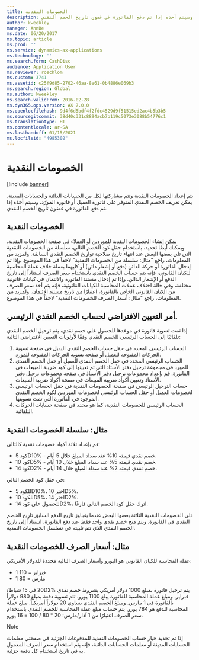 ```yaml
---
title: الخصومات النقدية
description: يتم إعداد الخصومات النقدية وتتم مشاركتها لكل من الحسابات الدائنة والحسابات المدينة.  يمكن تعريف الخصم النقدي المتوفر على فاتورة العميل أو فاتورة المورّد، وسيتم أخذه إذا تم دفع الفاتورة في غضون تاريخ الخصم النقدي.
author: kweekley
manager: AnnBe
ms.date: 06/20/2017
ms.topic: article
ms.prod: ''
ms.service: dynamics-ax-applications
ms.technology: ''
ms.search.form: CashDisc
audience: Application User
ms.reviewer: roschlom
ms.custom: 3741
ms.assetid: c25f9d85-2702-46aa-8e61-0b4886e069b3
ms.search.region: Global
ms.author: kweekley
ms.search.validFrom: 2016-02-28
ms.dyn365.ops.version: AX 7.0.0
ms.openlocfilehash: 9d4f6d5bdf4f2fdc4529d9f51515ed2ac4b5b3b5
ms.sourcegitcommit: 38d40c331c8894acb7b119c5073e3088b54776c1
ms.translationtype: HT
ms.contentlocale: ar-SA
ms.lasthandoff: 01/15/2021
ms.locfileid: "4985302"
---
```

# <a name="cash-discounts"></a>الخصومات النقدية

[!include [banner](../includes/banner.md)]

يتم إعداد الخصومات النقدية وتتم مشاركتها لكل من الحسابات الدائنة والحسابات المدينة.  يمكن تعريف الخصم النقدي المتوفر على فاتورة العميل أو فاتورة المورّد، وسيتم أخذه إذا تم دفع الفاتورة في غضون تاريخ الخصم النقدي. 

## <a name="cash-discounts"></a>الخصومات النقدية

يمكن إنشاء الخصومات النقدية للموردين أو العملاء في صفحة الخصومات النقدية. ويمكنك أيضًا تحديد، باستخدام حقل كود الخصم التالي، سلسلة من الخصومات النقدية التي تلي بعضها البعض عند انتهاء تاريخ صلاحية تواريخ الخصم النقدي السابقة. ولمزيد من المعلومات، راجع "مثال: سلسلة من الخصومات النقدية" لاحقاً في هذا الموضوع. وإذا تم إدخال الفاتورة أو حركة الدائن (دفع أو إشعار دائن) أو كليهما بعملة خلاف عملة المحاسبة للكيان القانوني، فإنه يتم حساب الخصم النقدي باستخدام سعر الصرف استناداً إلى تاريخ الدفع أو الإشعار الدائن. وإذا تم إدخال مستند الفاتورة والائتمان في كيانات قانونية مختلفة، وفي حالة اختلاف عملات المحاسبة للكيانات القانونية، فإنه يتم أخذ سعر الصرف من الكيان القانوني الخاص بالفاتورة، اعتبارًا من تاريخ مستند الائتمان. ولمزيد من المعلومات، راجع "مثال: أسعار الصرف للخصومات النقدية" لاحقاً في هذا الموضوع.

## <a name="defaulting-order-of-cash-discount-main-account"></a>أمر التعيين الافتراضي لحساب الخصم النقدي الرئيسي.

إذا تمت تسوية فاتورة في موعدها للحصول على خصم نقدي، يتم ترحيل الخصم النقدي تلقائيًا إلى الحساب الرئيسي للخصم النقدي وفقًا لأولويات التعيين الافتراضي التالية:
1.  الحساب الرئيسي المحدد في حقل حساب الخصم النقدي البديل في صفحة تسوية الحركات المفتوحة للعميل أو صفحة تسوية الحركات المفتوحة للمورد.
2.  الحساب الرئيسي المحدد في حقل الخصم النقدي للعميل أو حقل الخصم النقدي للمورد في مجموعة ترحيل دفتر الأستاذ التي تم تعيينها إلى كود ضريبة المبيعات في الفاتورة. قم بإعداد مجموعات ترحيل دفتر الأستاذ في صفحة مجموعات ترحيل دفتر الأستاذ وتعيين أكواد ضريبة المبيعات في صفحة أكواد ضريبة المبيعات.
3.  حساب الترحيل الرئيسي في صفحة الخصومات النقدية في حقل الحساب الرئيسي لخصومات العميل أو حقل الحساب الرئيسي لخصومات الموردين لكود الخصم النقدي الموجود في الفاتورة التي تمت تسويتها.
4.  الحساب الرئيسي للخصومات النقدية، كما هو محدد في صفحة حسابات الحركات التلقائية.

## <a name="example-series-of-cash-discounts"></a> مثال: سلسلة الخصومات النقدية
قم بإعداد ثلاثة أكواد خصومات نقدية كالتالي:
-   كود 5D10% - خصم نقدي قيمته 10% عند سداد المبلغ خلال 5 أيام.
-   كود 10D5% - خصم نقدي قيمته 5% عند سداد المبلغ خلال 10 أيام.
-   كود 14D2% - خصم نقدي قيمته 2% عند سداد المبلغ خلال 14 أيام.

في حقل كود الخصم التالي:
-   للكود 5D10%، اختر 10D5%.
-   للكود 10D5%، اختر 14D2%.
-   للحصول على كود 14D2%، اترك حقل كود الخصم التالي فارغًا.

تلي الخصومات النقدية الثلاثة بعضها البعض عندما يتجاوز تاريخ الدفع السابق تاريخ الخصم النقدي في الفاتورة. ويتم منح خصم نقدي واحد فقط عند دفع الفاتورة، استناداً إلى تاريخ الخصم النقدي الذي تتم تلبيته في تسلسل الخصومات النقدية.

## <a name="example-exchange-rates-for-cash-discounts"></a> مثال: أسعار الصرف للخصومات النقدية
عملة المحاسبة للكيان القانوني هو اليورو وأسعار الصرف التالية محددة للدولار الأمريكي:
-   1 فبراير = 110
-   1 مارس = 80

‏‫يتم ترحيل فاتورة بمبلغ 1000 دولار أمريكي بشروط خصم نقدي 20D2% في 15 شباط/فبراير. ومبلغ عملة المحاسبة للفاتورة يبلغ 1100 يورو.‬ تتم تسوية دفعة بمبلغ 980 دولاراً بالفاتورة في 1 مارس. ومبلغ الخصم النقدي يساوي 20 دولاراً أمريكياً.‬ مبلغ عملة المحاسبة للدفع هو 784 يورو. يتم حساب مبلغ عملة المحاسبة للخصم النقدي باستخدام سعر الصرف اعتبارًا من 1 آذار/مارس: 20 \* 80‏ / 100 = 16 يورو.

> [!NOTE]
> إذا تم تحديد خيار حساب الخصومات النقدية للمدفوعات الجزئية في صفحتي معلمات الحسابات المدينة أو معلمات الحسابات الدائنة، فإنه يتم استخدام سعر الصرف المعمول به في تاريخ استخدام كل دفعة جزئية. 

